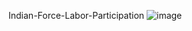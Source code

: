 Indian-Force-Labor-Participation
![image](https://user-images.githubusercontent.com/62785524/135722159-2aa044e6-9d28-488d-883a-bcbeb1938404.png)
